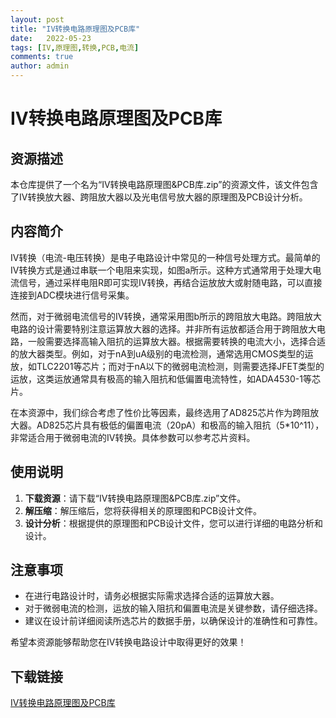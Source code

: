 ```yaml
---
layout: post
title: "IV转换电路原理图及PCB库"
date:   2022-05-23
tags: [IV,原理图,转换,PCB,电流]
comments: true
author: admin
---
```

# IV转换电路原理图及PCB库

## 资源描述

本仓库提供了一个名为“IV转换电路原理图&PCB库.zip”的资源文件，该文件包含了IV转换放大器、跨阻放大器以及光电信号放大器的原理图及PCB设计分析。

## 内容简介

IV转换（电流-电压转换）是电子电路设计中常见的一种信号处理方式。最简单的IV转换方式是通过串联一个电阻来实现，如图a所示。这种方式通常用于处理大电流信号，通过采样电阻R即可实现IV转换，再结合运放放大或射随电路，可以直接连接到ADC模块进行信号采集。

然而，对于微弱电流信号的IV转换，通常采用图b所示的跨阻放大电路。跨阻放大电路的设计需要特别注意运算放大器的选择。并非所有运放都适合用于跨阻放大电路，一般需要选择高输入阻抗的运算放大器。根据需要转换的电流大小，选择合适的放大器类型。例如，对于nA到uA级别的电流检测，通常选用CMOS类型的运放，如TLC2201等芯片；而对于nA以下的微弱电流检测，则需要选择JFET类型的运放，这类运放通常具有极高的输入阻抗和低偏置电流特性，如ADA4530-1等芯片。

在本资源中，我们综合考虑了性价比等因素，最终选用了AD825芯片作为跨阻放大器。AD825芯片具有极低的偏置电流（20pA）和极高的输入阻抗（5*10^11），非常适合用于微弱电流的IV转换。具体参数可以参考芯片资料。

## 使用说明

1. **下载资源**：请下载“IV转换电路原理图&PCB库.zip”文件。
2. **解压缩**：解压缩后，您将获得相关的原理图和PCB设计文件。
3. **设计分析**：根据提供的原理图和PCB设计文件，您可以进行详细的电路分析和设计。

## 注意事项

- 在进行电路设计时，请务必根据实际需求选择合适的运算放大器。
- 对于微弱电流的检测，运放的输入阻抗和偏置电流是关键参数，请仔细选择。
- 建议在设计前详细阅读所选芯片的数据手册，以确保设计的准确性和可靠性。

希望本资源能够帮助您在IV转换电路设计中取得更好的效果！

## 下载链接

[IV转换电路原理图及PCB库](https://pan.quark.cn/s/f5de2fc39fc6)